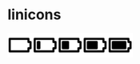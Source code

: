 # linicons

<img src="./icons/battery-empty.svg" width="50"  align="left"/>
<img src="./icons/battery-quarter.svg" width="50" align="left"/>
<img src="./icons/battery-half.svg" width="50" align="left"/>
<img src="./icons/battery-three-quarter.svg" width="50" align="left"/>
<img src="./icons/battery-full.svg" width="50"/>
